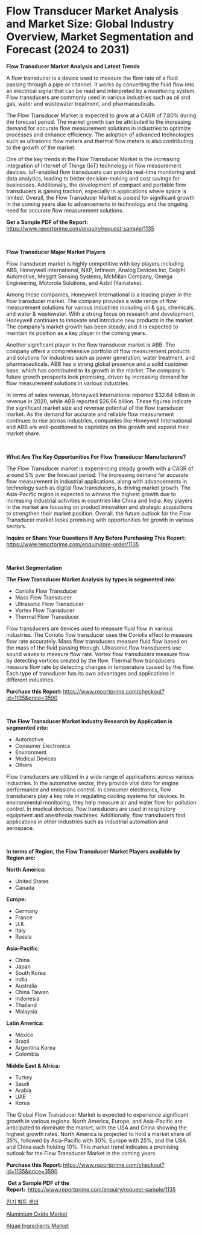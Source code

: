 <p><h1>Flow Transducer Market Analysis and Market Size: Global Industry Overview, Market Segmentation and Forecast (2024 to 2031)</h1></p><p><strong>Flow Transducer Market Analysis and Latest Trends</strong></p>
<p><p>A flow transducer is a device used to measure the flow rate of a fluid passing through a pipe or channel. It works by converting the fluid flow into an electrical signal that can be read and interpreted by a monitoring system. Flow transducers are commonly used in various industries such as oil and gas, water and wastewater treatment, and pharmaceuticals.</p><p>The Flow Transducer Market is expected to grow at a CAGR of 7.80% during the forecast period. The market growth can be attributed to the increasing demand for accurate flow measurement solutions in industries to optimize processes and enhance efficiency. The adoption of advanced technologies such as ultrasonic flow meters and thermal flow meters is also contributing to the growth of the market.</p><p>One of the key trends in the Flow Transducer Market is the increasing integration of Internet of Things (IoT) technology in flow measurement devices. IoT-enabled flow transducers can provide real-time monitoring and data analytics, leading to better decision-making and cost savings for businesses. Additionally, the development of compact and portable flow transducers is gaining traction, especially in applications where space is limited. Overall, the Flow Transducer Market is poised for significant growth in the coming years due to advancements in technology and the ongoing need for accurate flow measurement solutions.</p></p>
<p><strong>Get a Sample PDF of the Report:&nbsp;</strong> <a href="https://www.reportprime.com/enquiry/request-sample/1135">https://www.reportprime.com/enquiry/request-sample/1135</a></p>
<p>&nbsp;</p>
<p><strong>Flow Transducer Major Market Players</strong></p>
<p><p>Flow transducer market is highly competitive with key players including ABB, Honeywell International, NXP, Infineon, Analog Devices Inc, Delphi Automotive, Meggitt Sensing Systems, McMillan Company, Omega Engineering, Motorola Solutions, and Azbil (Yamatake).</p><p>Among these companies, Honeywell International is a leading player in the flow transducer market. The company provides a wide range of flow measurement solutions for various industries including oil & gas, chemicals, and water & wastewater. With a strong focus on research and development, Honeywell continues to innovate and introduce new products in the market. The company's market growth has been steady, and it is expected to maintain its position as a key player in the coming years.</p><p>Another significant player in the flow transducer market is ABB. The company offers a comprehensive portfolio of flow measurement products and solutions for industries such as power generation, water treatment, and pharmaceuticals. ABB has a strong global presence and a solid customer base, which has contributed to its growth in the market. The company's future growth prospects look promising, driven by increasing demand for flow measurement solutions in various industries.</p><p>In terms of sales revenue, Honeywell International reported $32.64 billion in revenue in 2020, while ABB reported $26.96 billion. These figures indicate the significant market size and revenue potential of the flow transducer market. As the demand for accurate and reliable flow measurement continues to rise across industries, companies like Honeywell International and ABB are well-positioned to capitalize on this growth and expand their market share.</p></p>
<p>&nbsp;</p>
<p><strong>What Are The Key Opportunities For Flow Transducer Manufacturers?</strong></p>
<p><p>The Flow Transducer market is experiencing steady growth with a CAGR of around 5% over the forecast period. The increasing demand for accurate flow measurement in industrial applications, along with advancements in technology such as digital flow transducers, is driving market growth. The Asia-Pacific region is expected to witness the highest growth due to increasing industrial activities in countries like China and India. Key players in the market are focusing on product innovation and strategic acquisitions to strengthen their market position. Overall, the future outlook for the Flow Transducer market looks promising with opportunities for growth in various sectors.</p></p>
<p><strong>Inquire or Share Your Questions If Any Before Purchasing This Report:</strong> <a href="https://www.reportprime.com/enquiry/pre-order/1135">https://www.reportprime.com/enquiry/pre-order/1135</a></p>
<p>&nbsp;</p>
<p><strong>Market Segmentation</strong></p>
<p><strong>The Flow Transducer Market Analysis by types is segmented into:</strong></p>
<p><ul><li>Coriolis Flow Transducer</li><li>Mass Flow Transducer</li><li>Ultrasonic Flow Transducer</li><li>Vortex Flow Transducer</li><li>Thermal Flow Transducer</li></ul></p>
<p><p>Flow transducers are devices used to measure fluid flow in various industries. The Coriolis flow transducer uses the Coriolis effect to measure flow rate accurately. Mass flow transducers measure fluid flow based on the mass of the fluid passing through. Ultrasonic flow transducers use sound waves to measure flow rate. Vortex flow transducers measure flow by detecting vortices created by the flow. Thermal flow transducers measure flow rate by detecting changes in temperature caused by the flow. Each type of transducer has its own advantages and applications in different industries.</p></p>
<p><strong>Purchase this Report:&nbsp;</strong><a href="https://www.reportprime.com/checkout?id=1135&price=3590">https://www.reportprime.com/checkout?id=1135&price=3590</a></p>
<p>&nbsp;</p>
<p><strong>The Flow Transducer Market Industry Research by Application is segmented into:</strong></p>
<p><ul><li>Automotive</li><li>Consumer Electronics</li><li>Environment</li><li>Medical Devices</li><li>Others</li></ul></p>
<p><p>Flow transducers are utilized in a wide range of applications across various industries. In the automotive sector, they provide vital data for engine performance and emissions control. In consumer electronics, flow transducers play a key role in regulating cooling systems for devices. In environmental monitoring, they help measure air and water flow for pollution control. In medical devices, flow transducers are used in respiratory equipment and anesthesia machines. Additionally, flow transducers find applications in other industries such as industrial automation and aerospace.</p></p>
<p>&nbsp;</p>
<p><strong>In terms of Region, the Flow Transducer Market Players available by Region are:</strong></p>
<p>
    <p> <strong> North America: </strong>
        <ul>
            <li>United States</li>
            <li>Canada</li>
        </ul>
        </p> 
    <p> <strong> Europe: </strong>
        <ul>
            <li>Germany</li>
            <li>France</li>
            <li>U.K.</li>
            <li>Italy</li>
            <li>Russia</li>
        </ul>
        </p> 
    <p> <strong> Asia-Pacific: </strong>
        <ul>
            <li>China</li>
            <li>Japan</li>
            <li>South Korea</li>
            <li>India</li>
            <li>Australia</li>
            <li>China Taiwan</li>
            <li>Indonesia</li>
            <li>Thailand</li>
            <li>Malaysia</li>
        </ul>
        </p> 
    <p> <strong> Latin America: </strong>
        <ul>
            <li>Mexico</li>
            <li>Brazil</li>
            <li>Argentina Korea</li>
            <li>Colombia</li>
        </ul>
        </p> 
    <p> <strong> Middle East & Africa: </strong>
        <ul>
            <li>Turkey</li>
            <li>Saudi</li>
            <li>Arabia</li>
            <li>UAE</li>
            <li>Korea</li>
        </ul>
    </p>
    </p>
<p><p>The Global Flow Transducer Market is expected to experience significant growth in various regions. North America, Europe, and Asia-Pacific are anticipated to dominate the market, with the USA and China showing the highest growth rates. North America is projected to hold a market share of 35%, followed by Asia-Pacific with 30%, Europe with 25%, and the USA and China each holding 10%. This market trend indicates a promising outlook for the Flow Transducer Market in the coming years.</p></p>
<p><strong>Purchase this Report: </strong><a href="https://www.reportprime.com/checkout?id=1135&price=3590">https://www.reportprime.com/checkout?id=1135&price=3590</a></p>
<p>&nbsp;<strong>Get a Sample PDF of the Report:&nbsp;&nbsp;</strong><a href="https://www.reportprime.com/enquiry/request-sample/1135">https://www.reportprime.com/enquiry/request-sample/1135</a></p>
<p><strong></strong></p>
<p><p><a href="https://github.com/sougarounis/Market-Research-Report-List-3/blob/main/86804728159.md">전기 벨트 샌더</a></p><p><a href="https://cute-banjo-8ca.notion.site/Insights-into-Aluminium-Oxide-Market-Size-Analysing-Market-Share-Trends-and-Growth-from-2024-to-2-f0f13b7e9ab34148ba2469b632cf6f49">Aluminium Oxide Market</a></p><p><a href="https://unruly-ladybug-44b.notion.site/Algae-Ingredients-Market-Dynamics-2024-2031-Also-about-Its-Market-Trends-Projections-and-Opportun-1138d5f2ca8c44afbe3b58baf4b7c96c">Algae Ingredients Market</a></p></p>